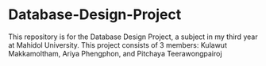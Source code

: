 # Database-Design-Project
This repository is for the Database Design Project, a subject in my third year at Mahidol University.  This project consists of 3 members:  Kulawut  Makkamoltham, Ariya Phengphon, and Pitchaya Teerawongpairoj
